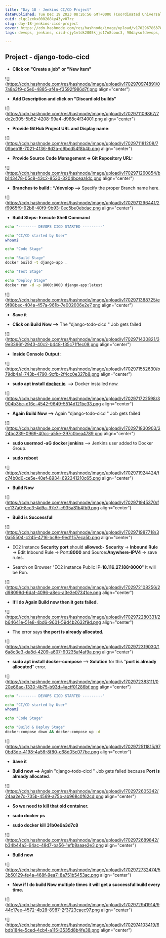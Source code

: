 ```yaml
---
title: "Day 18 - Jenkins CI/CD Project"
datePublished: Tue Dec 19 2023 08:26:56 GMT+0000 (Coordinated Universal Time)
cuid: clqc2zxkx000208ky43yv07rz
slug: day-18-jenkins-cicd-project
cover: https://cdn.hashnode.com/res/hashnode/image/upload/v1702967863783/8ac0005e-ee32-45f6-8943-a3813af6099f.png
tags: devops, jenkins, cicd-cjy1vtdk2005kjjs17n8couc3, 90daysofdevops, shubhamlondhe, trainwithshubham, tws

---
```


## **Project** - **django-todo-cicd**

* **Click on "Create a job" or "New Item"**
    

![](https://cdn.hashnode.com/res/hashnode/image/upload/v1702970974891/07a8a3f9-d5e0-4885-af4e-f3592f986d7f.png align="center")

* **Add Description and click on "Discard old builds"**
    

![](https://cdn.hashnode.com/res/hashnode/image/upload/v1702971109867/7de2d305-5b52-4208-99a4-d988c4f34001.png align="center")

* **Provide GitHub Project URL and Display name:**
    

![](https://cdn.hashnode.com/res/hashnode/image/upload/v1702971181208/709aeb18-7021-4136-8d2a-c9bcd54f8b4b.png align="center")

* **Provide Source Code Management -&gt; Git Repository URL:**
    

![](https://cdn.hashnode.com/res/hashnode/image/upload/v1702971260854/bb143478-05c8-43c2-8530-3204bceaa1dc.png align="center")

* **Branches to build : \*/develop --&gt;** Specify the proper Branch name here.
    

![](https://cdn.hashnode.com/res/hashnode/image/upload/v1702971296441/2f9965f9-92b8-40f9-9b93-0ec5be0ebdac.png align="center")

* **Build Steps: Execute Shell Command**
    

```bash
echo "-------- DEVOPS CICD STARTED ---------"

echo "CI/CD started by User"
whoami

echo "Code Stage"

echo "Build Stage"
docker build -t django-app .

echo "Test Stage"

echo "Deploy Stage"
docker run -d -p 8000:8000 django-app:latest
```

![](https://cdn.hashnode.com/res/hashnode/image/upload/v1702971388725/e9f88bec-404a-457a-961b-7e002006e2e7.png align="center")

* **Save it**
    
* **Click on Build Now --&gt;** The "django-todo-cicd " Job gets failed
    

![](https://cdn.hashnode.com/res/hashnode/image/upload/v1702971430821/39e3396f-2943-40c2-b448-f35c71ffec08.png align="center")

* **Inside Console Output:**
    

![](https://cdn.hashnode.com/res/hashnode/image/upload/v1702971552630/b79db4a1-743b-4790-9cfb-2f4cc0e327b8.png align="center")

* **sudo apt install** [**docker.io**](http://docker.io)  **--&gt;** Docker installed now.
    

![](https://cdn.hashnode.com/res/hashnode/image/upload/v1702971722598/3904b3bc-d16c-4542-9649-5514d121be33.png align="center")

* **Again Build Now --&gt;** Again "django-todo-cicd " Job gets failed
    

![](https://cdn.hashnode.com/res/hashnode/image/upload/v1702971830903/324bc239-0969-40cc-a55e-297c0bea4789.png align="center")

* **sudo usermod -aG docker jenkins** \--&gt; Jenkins user added to Docker Group.
    
* **sudo reboot**
    

![](https://cdn.hashnode.com/res/hashnode/image/upload/v1702971924424/fc74b0d0-ce5e-40ef-8934-692341210c65.png align="center")

* **Build Now**
    

![](https://cdn.hashnode.com/res/hashnode/image/upload/v1702971945370/fec137a0-8cc3-4d9a-97e7-c935a81b4fb9.png align="center")

* **Build is Successful**
    

![](https://cdn.hashnode.com/res/hashnode/image/upload/v1702971987718/30a55504-c245-4716-bc8e-9ed1157eca5b.png align="center")

* EC2 Instance **Security port** should **allowed:-** **Security** -&gt; **Inbound Rule** -&gt; Edit Inbound Rule -&gt; Port:**8000** and Source:**Anywhere-IPV4** \-&gt; save rules.
    
* Search on Browser "EC2 instance Public IP-**18.116.27.188:8000**" It will be Run.
    

![](https://cdn.hashnode.com/res/hashnode/image/upload/v1702972108256/2d98099d-6daf-4096-a8ec-a3e3e07341ce.png align="center")

* **If I do Again Build now then it gets failed.**
    

![](https://cdn.hashnode.com/res/hashnode/image/upload/v1702972280331/2b64641e-51e8-4bd6-9601-59d4b2632f9d.png align="center")

* The error says **the port is already allocated.**
    

![](https://cdn.hashnode.com/res/hashnode/image/upload/v1702972319030/16a8c3e3-da8d-4209-a607-90235af4af9a.png align="center")

* **sudo apt install docker-compose** --&gt; **Solution** for this "**port is already allocated**" error.
    

![](https://cdn.hashnode.com/res/hashnode/image/upload/v1702972383111/020e66ac-1330-4b75-b93d-4acff01286bf.png align="center")

```bash
echo "-------- DEVOPS CICD STARTED ---------"

echo "CI/CD started by User"
whoami

echo "Code Stage"

echo "Build & Deploy Stage"
docker-compose down && docker-compose up -d
```

![](https://cdn.hashnode.com/res/hashnode/image/upload/v1702972511815/970bd3de-4198-4a56-8f80-c68d05c077bc.png align="center")

* **Save it**
    
* **Build now --&gt;** Again "django-todo-cicd " Job gets failed because **Port is already allocated**.
    

![](https://cdn.hashnode.com/res/hashnode/image/upload/v1702972605342/24aa2e7c-735b-4569-a75b-ab968c0f62cd.png align="center")

* **So we need to kill that old container.**
    
* **sudo docker ps**
    
* **sudo docker kill 31b0e9a3d7c8**
    

![](https://cdn.hashnode.com/res/hashnode/image/upload/v1702972689842/b34b44a3-64ac-48d7-ba56-1efb8aaae2e3.png align="center")

* **Build now**
    

![](https://cdn.hashnode.com/res/hashnode/image/upload/v1702972732474/53b50129-fe4a-468f-9ea7-8a751b5453ac.png align="center")

* **Now if I do build Now multiple times it will** **get a successful build every time.**
    

![](https://cdn.hashnode.com/res/hashnode/image/upload/v1702972941914/944c17ee-4572-4b28-8987-2f3723caec97.png align="center")

![](https://cdn.hashnode.com/res/hashnode/image/upload/v1702974103419/6bdb184e-5ced-4cb4-a115-3535d8b4fe38.png align="center")